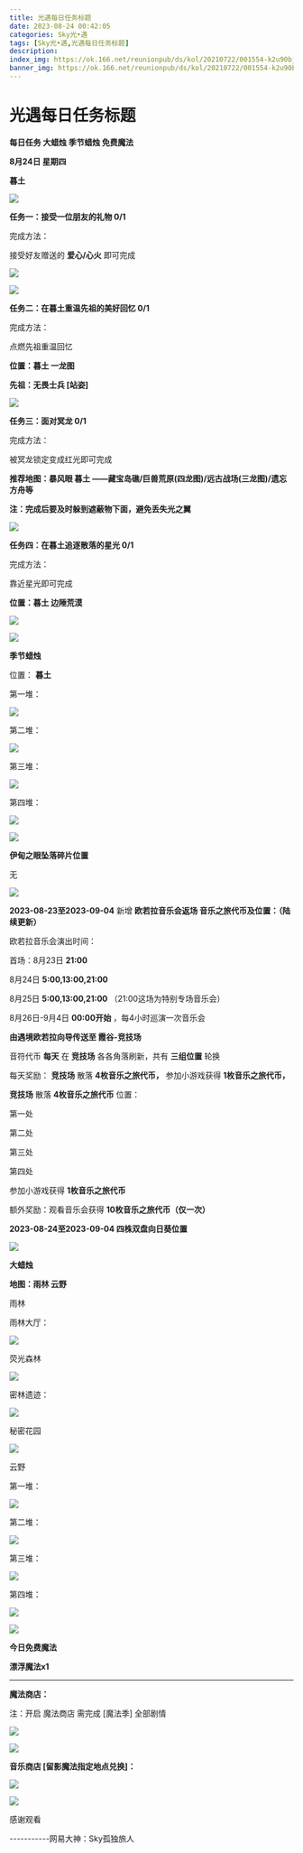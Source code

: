```yaml
---
title: 光遇每日任务标题
date: 2023-08-24 00:42:05
categories: Sky光•遇
tags: [Sky光•遇,光遇每日任务标题]
description: 
index_img: https://ok.166.net/reunionpub/ds/kol/20210722/001554-k2u90bj7ay.png?imageView&thumbnail=600x0&type=jpg
banner_img: https://ok.166.net/reunionpub/ds/kol/20210722/001554-k2u90bj7ay.png?imageView&thumbnail=600x0&type=jpg
---
```

# 光遇每日任务标题
**每日任务 大蜡烛 季节蜡烛 免费魔法**

 **8月24日 星期四**

 **暮土**

![](https://img.166.net/reunionpub/ds/kol/20230824/000921-ys8glhzt9u.jpg)

 **任务一：接受一位朋友的礼物 0/1**

完成方法：

接受好友赠送的 **爱心/心火** 即可完成

![](https://img.166.net/reunionpub/ds/kol/20230824/000436-jk49onu308.png)

![](https://img.166.net/reunionpub/ds/kol/20230824/000446-p9q6g7kvdy.jpeg)

 **任务二：在暮土重温先祖的美好回忆 0/1**

完成方法：

点燃先祖重温回忆

 **位置：暮土 一龙图**

 **先祖：无畏士兵 [站姿]**

![](https://img.166.net/reunionpub/ds/kol/20230824/000518-q1wkrzbs8m.jpeg)

 **任务三：面对冥龙 0/1**

完成方法：

被冥龙锁定变成红光即可完成

 **推荐地图：暴风眼 暮土 ——藏宝岛礁/巨兽荒原(四龙图)/远古战场(三龙图)/遗忘方舟等**

 **注：完成后要及时躲到遮蔽物下面，避免丢失光之翼**

![](https://img.166.net/reunionpub/ds/kol/20230824/000535-plj4rwv6ks.png)

 **任务四：在暮土追逐散落的星光 0/1**

完成方法：

靠近星光即可完成

 **位置：暮土 边陲荒漠**

![](https://img.166.net/reunionpub/ds/kol/20230824/000556-vdlwgh9obc.png)

![](https://img.166.net/reunionpub/ds/kol/20230502/053253-tkp31d0r2j.png)

 **季节蜡烛**

位置： **暮土**

第一堆：

![](https://img.166.net/reunionpub/ds/kol/20230823/235217-s5y42dswru.jpeg)

第二堆：

![](https://img.166.net/reunionpub/ds/kol/20230823/235232-cu17wglf6s.jpeg)

第三堆：

![](https://img.166.net/reunionpub/ds/kol/20230823/235238-om07za5fhj.jpeg)

第四堆：

![](https://img.166.net/reunionpub/ds/kol/20230823/235244-mutsf75nhb.jpeg)

![](https://img.166.net/reunionpub/ds/kol/20230502/053253-tkp31d0r2j.png)

 **伊甸之眼坠落碎片位置**

无

![](https://img.166.net/reunionpub/ds/kol/20230501/003537-boqnslm12s.png)

 **2023-08-23至2023-09-04** 新增 **欧若拉音乐会返场 音乐之旅代币及位置：（陆续更新）**

欧若拉音乐会演出时间：

首场：8月23日  **21:00**

8月24日 **5:00,13:00,21:00**

8月25日  **5:00,13:00,21:00** （21:00这场为特别专场音乐会）

8月26日-9月4日 **00:00开始** ，每4小时巡演一次音乐会

 **由遇境欧若拉向导传送至 霞谷-竞技场**

音符代币 **每天** 在 **竞技场** 各各角落刷新，共有 **三组位置** 轮换

每天奖励： **竞技场** 散落 **4枚音乐之旅代币，** 参加小游戏获得 **1枚音乐之旅代币，**

 **竞技场** 散落 **4枚音乐之旅代币** 位置：

第一处

第二处

第三处

第四处

参加小游戏获得 **1枚音乐之旅代币**

额外奖励：观看音乐会获得 **10枚音乐之旅代币（仅一次）**

 **2023-08-24至2023-09-04 四株双盘向日葵位置**

![](https://img.166.net/reunionpub/ds/kol/20230501/003537-boqnslm12s.png)

 **大蜡烛**

 **地图：雨林 云野**

雨林

雨林大厅：

![](https://img.166.net/reunionpub/ds/kol/20230818/000320-oy5b4rjznf.png)

荧光森林

![](https://img.166.net/reunionpub/ds/kol/20230821/222452-k3hrts1f6d.png)

密林遗迹：

![](https://img.166.net/reunionpub/ds/kol/20230821/222518-t1jyvmunz8.png)

秘密花园

![](https://img.166.net/reunionpub/ds/kol/20230821/222536-u7d4vgcmk2.jpeg)

云野

第一堆：

![](https://img.166.net/reunionpub/ds/kol/20230823/234656-me6wv1if3c.png)

第二堆：

![](https://img.166.net/reunionpub/ds/kol/20230823/234710-kjechlmziu.png)

第三堆：

![](https://img.166.net/reunionpub/ds/kol/20230823/234724-1p2zs4h6bt.png)

第四堆：

![](https://img.166.net/reunionpub/ds/kol/20230823/234738-ehybrof20m.png)

![](https://img.166.net/reunionpub/ds/kol/20221018/100256-wzutnocka0.png)

 **今日免费魔法**

 **漂浮魔法x1**

 ****

**魔法商店：**

注：开启 魔法商店 需完成 [魔法季] 全部剧情

![](https://img.166.net/reunionpub/ds/kol/20221018/100559-oibznvdtus.png)

![](https://img.166.net/reunionpub/ds/kol/20230823/234852-8rezs5ga37.jpeg)

 **音乐商店 [留影魔法指定地点兑换]：**

![](https://img.166.net/reunionpub/ds/kol/20230823/234910-fntjlgeiur.jpeg)

![](https://img.166.net/reunionpub/ds/kol/20230502/235738-ls601349yq.png)

感谢观看

\-----------网易大神：Sky孤独旅人


